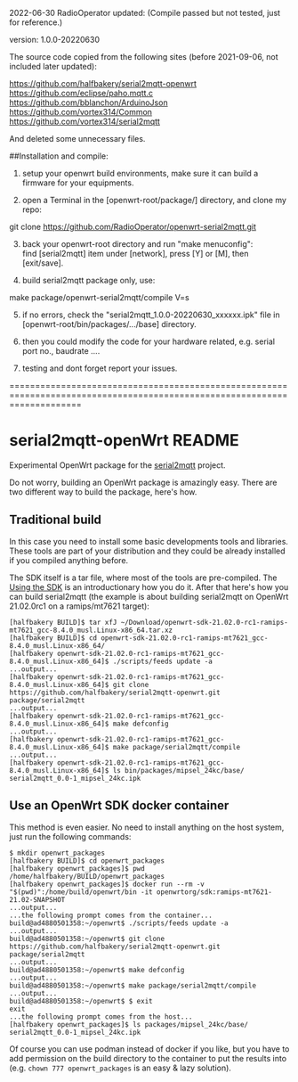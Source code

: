 2022-06-30 RadioOperator updated: (Compile passed but not tested, just for reference.)

version: 1.0.0-20220630  

The source code copied from the following sites (before 2021-09-06, not included later updated):  

https://github.com/halfbakery/serial2mqtt-openwrt  
https://github.com/eclipse/paho.mqtt.c  
https://github.com/bblanchon/ArduinoJson  
https://github.com/vortex314/Common  
https://github.com/vortex314/serial2mqtt  

And deleted some unnecessary files.

##Installation and compile:
1. setup your openwrt build environments, make sure it can build a firmware for your equipments.

2. open a Terminal in the [openwrt-root/package/] directory, and clone my repo:

git clone https://github.com/RadioOperator/openwrt-serial2mqtt.git

3. back your openwrt-root directory and run "make menuconfig":  
find [serial2mqtt] item under [network], press [Y] or [M], then [exit/save].

4. build serial2mqtt package only, use:

make package/openwrt-serial2mqtt/compile V=s

5. if no errors, check the "serial2mqtt_1.0.0-20220630_xxxxxx.ipk" file in [openwrt-root/bin/packages/.../base] directory.

6. then you could modify the code for your hardware related, e.g. serial port no., baudrate ....

7. testing and dont forget report your issues.



==========================================================================================================================
# serial2mqtt-openWrt README

Experimental OpenWrt package for the [serial2mqtt](https://github.com/vortex314/serial2mqtt) project.

Do not worry, building an OpenWrt package is amazingly easy. There are two different way to build the package, here's how.


## Traditional build

In this case you need to install some basic developments tools and libraries. These tools are part of your distribution and they could be already installed if you compiled anything before.

The SDK itself is a tar file, where most of the tools are pre-compiled. The [Using the SDK](https://openwrt.org/docs/guide-developer/using_the_sdk) is an introductionary how you do it. After that here's how you can build serial2mqtt (the example is about building serial2mqtt on OpenWrt 21.02.0rc1 on a ramips/mt7621 target):
```
[halfbakery BUILD]$ tar xfJ ~/Download/openwrt-sdk-21.02.0-rc1-ramips-mt7621_gcc-8.4.0_musl.Linux-x86_64.tar.xz
[halfbakery BUILD]$ cd openwrt-sdk-21.02.0-rc1-ramips-mt7621_gcc-8.4.0_musl.Linux-x86_64/
[halfbakery openwrt-sdk-21.02.0-rc1-ramips-mt7621_gcc-8.4.0_musl.Linux-x86_64]$ ./scripts/feeds update -a
...output...
[halfbakery openwrt-sdk-21.02.0-rc1-ramips-mt7621_gcc-8.4.0_musl.Linux-x86_64]$ git clone https://github.com/halfbakery/serial2mqtt-openwrt.git package/serial2mqtt
...output...
[halfbakery openwrt-sdk-21.02.0-rc1-ramips-mt7621_gcc-8.4.0_musl.Linux-x86_64]$ make defconfig
...output...
[halfbakery openwrt-sdk-21.02.0-rc1-ramips-mt7621_gcc-8.4.0_musl.Linux-x86_64]$ make package/serial2mqtt/compile
...output...
[halfbakery openwrt-sdk-21.02.0-rc1-ramips-mt7621_gcc-8.4.0_musl.Linux-x86_64]$ ls bin/packages/mipsel_24kc/base/
serial2mqtt_0.0-1_mipsel_24kc.ipk
```


## Use an OpenWrt SDK docker container

This method is even easier. No need to install anything on the host system, just run the following commands:
```
$ mkdir openwrt_packages
[halfbakery BUILD]$ cd openwrt_packages
[halfbakery openwrt_packages]$ pwd
/home/halfbakery/BUILD/openwrt_packages
[halfbakery openwrt_packages]$ docker run --rm -v "$(pwd)":/home/build/openwrt/bin -it openwrtorg/sdk:ramips-mt7621-21.02-SNAPSHOT
...output...
...the following prompt comes from the container...
build@ad4880501358:~/openwrt$ ./scripts/feeds update -a
...output...
build@ad4880501358:~/openwrt$ git clone https://github.com/halfbakery/serial2mqtt-openwrt.git package/serial2mqtt
...output...
build@ad4880501358:~/openwrt$ make defconfig
...output...
build@ad4880501358:~/openwrt$ make package/serial2mqtt/compile
...output...
build@ad4880501358:~/openwrt$ $ exit
exit
...the following prompt comes from the host...
[halfbakery openwrt_packages]$ ls packages/mipsel_24kc/base/
serial2mqtt_0.0-1_mipsel_24kc.ipk
```

Of course you can use podman instead of docker if you like, but you have to add permission on the build directory to the container to put the results into (e.g. `chown 777 openwrt_packages` is an easy & lazy solution).

